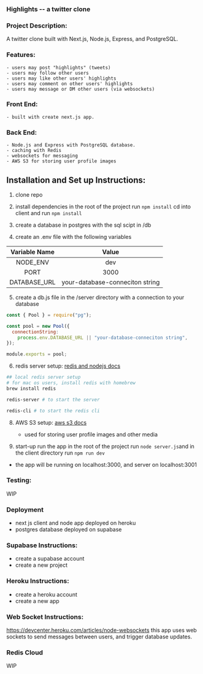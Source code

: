 ### Highlights -- a twitter clone

### Project Description:

A twitter clone built with Next.js, Node.js, Express, and PostgreSQL.

### Features:

    - users may post "highlights" (tweets)
    - users may follow other users
    - users may like other users' highlights
    - users may comment on other users' highlights
    - users may message or DM other users (via websockets)

### Front End:

    - built with create next.js app.

### Back End:

    - Node.js and Express with PostgreSQL database.
    - caching with Redis
    - websockets for messaging
    - AWS S3 for storing user profile images

## Installation and Set up Instructions:

1. clone repo
2. install dependencies
   in the root of the project run `npm install`
   cd into client and run `npm install`

3. create a database in postgres with the sql scipt in /db

4. create an .env file with the following variables

| Variable Name |              Value              |
| :-----------: | :-----------------------------: |
|   NODE_ENV    |               dev               |
|     PORT      |              3000               |
| DATABASE_URL  | your-database-conneciton string |

5. create a db.js file in the /server directory with a connection to your database

```javascript
const { Pool } = require("pg");

const pool = new Pool({
  connectionString:
    process.env.DATABASE_URL || "your-database-conneciton string",
});

module.exports = pool;
```

6. redis server setup:
   [redis and nodejs docs](https://redis.io/docs/connect/clients/nodejs/)

```bash
## local redis server setup
# for mac os users, install redis with homebrew
brew install redis

redis-server # to start the server

redis-cli # to start the redis cli
```

8. AWS S3 setup:
   [aws s3 docs](https://docs.aws.amazon.com/sdk-for-javascript/v2/developer-guide/getting-started-nodejs.html)

   - used for storing user profile images and other media



9. start-up
run the app in the root of the project run `node server.js`and in the client directory run `npm run dev`

- the app will be running on localhost:3000, and server on localhost:3001

 

### Testing:
WIP

### Deployment

- next js client and node app deployed on heroku
- postgres database deployed on supabase

### Supabase Instructions:

- create a supabase account
- create a new project

### Heroku Instructions:
-   create a heroku account
-   create a new app


### Web Socket Instructions:

https://devcenter.heroku.com/articles/node-websockets
this app uses web sockets to send messages between users, and trigger database updates.


### Redis Cloud
 WIP 